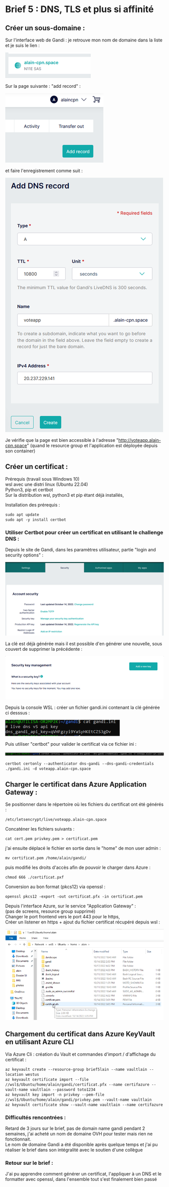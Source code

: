 # Brief 5 : DNS, TLS et plus si affinité  

## Créer un sous-domaine :  

Sur l'interface web de Gandi : je retrouve mon nom de domaine dans la liste et je suis le lien :  

![domain](https://github.com/Simplon-AlainCaupin/brief5/blob/main/IMG/gandi_domain.png?raw=true)  

Sur la page suivante : "add record" :  

![addrecord](https://github.com/Simplon-AlainCaupin/brief5/blob/main/IMG/add_record.png?raw=true)  

et faire l'enregistrement comme suit :  

![dnsrecord](https://github.com/Simplon-AlainCaupin/brief5/blob/main/IMG/add_dns_record.png?raw=true)  

Je vérifie que la page est bien accessible à l'adresse "http://voteapp.alain-cpn.space" (quand le resource group et l'application est déployée depuis son container)  

## Créer un certificat :  

Prérequis (travail sous Windows 10)  
wsl avec une distri linux (Ubuntu 22.04)  
Python3, pip et certbot  
Sur la distribution wsl, python3 et pip étant déjà installés,

Installation des prérequis :  
```
sudo apt update
sudo apt -y install certbot
```

### Utiliser Certbot pour créer un certificat en utilisant le challenge DNS :  

Depuis le site de Gandi, dans les paramètres utilisateur, partie "login and security options" :  

![security](https://github.com/Simplon-AlainCaupin/brief5/blob/main/IMG/gandi_security.png?raw=true)  

La clé est déjà générée mais il est possible d'en générer une nouvelle, sous couvert de supprimer la précédente :  

![generate_key](https://github.com/Simplon-AlainCaupin/brief5/blob/main/IMG/add_new_key.png?raw=true)  

Depuis la console WSL : créer un fichier gandi.ini contenant la clé générée ci desssus :  

![gandini](https://github.com/Simplon-AlainCaupin/brief5/blob/main/IMG/gandi_ini.png?raw=true)

Puis utiliser "certbot" pour valider le certificat via ce fichier ini :  

![certbot_cmd](https://github.com/Simplon-AlainCaupin/brief5/blob/main/IMG/certbot_command.png?raw=true)  
```
certbot certonly --authenticator dns-gandi --dns-gandi-credentials ./gandi.ini -d voteapp.alain-cpn.space
```

## Charger le certificat dans Azure Application Gateway :  

Se positionner dans le répertoire où les fichiers du certificat ont été générés :  

```
/etc/letsencrypt/live/voteapp.alain-cpn.space
```  

Concaténer les fichiers suivants :  

```
cat cert.pem privkey.pem > certificat.pem
```  
j'ai ensuite déplacé le fichier en sortie dans le "home" de mon user admin :  
```  
mv certificat.pem /home/alain/gandi/
```
puis modifié les droits d'accès afin de pouvoir le charger dans Azure :  
```
chmod 666 ./certificat.pxf
```  

Conversion au bon format (pkcs12) via openssl :  

```
openssl pkcs12 -export -out certificat.pfx -in certificat.pem
```  
Depuis l'interface Azure, sur le service "Application Gateway" :  
(pas de screens, resource group supprimé)  
Changer le port frontend vers le port 443 pour le https,  
Créer un listener en https + ajout du fichier certificat récupéré depuis wsl :  

![wsl_file](https://github.com/Simplon-AlainCaupin/brief5/blob/main/IMG/wsl_cert_file.png?raw=true)  

## Chargement du certificat dans Azure KeyVault en utilisant Azure CLI

Via Azure Cli : création du Vault et commandes d'import / d'affichage du certificat :  

```
az keyvault create --resource-group brief5lain --name vaultlain --location westus
az keyvault certificate import --file //wsl$/Ubuntu/home/alain/gandi/certificat.pfx --name certifazure --vault-name vaultlain --password toto1234
az keyvault key import -n privkey --pem-file //wsl$/Ubuntu/home/alain/gandi/privkey.pem --vault-name vaultlain
az keyvault certificate show --vault-name vaultlain --name certifazure
```  

### Difficultés rencontrées :  

Retard de 3 jours sur le brief, pas de domain name gandi pendant 2 semaines, j'ai acheté un nom de domaine OVH pour tester mais rien ne fonctionnait.  
Le nom de domaine Gandi a été disponible après quelque temps et j'ai pu réaliser le brief dans son intégralité avec le soutien d'une collègue

### Retour sur le brief :  

J'ai pu apprendre comment générer un certificat, l'appliquer à un DNS et le formatter avec openssl, dans l'ensemble tout s'est finalement bien passé
